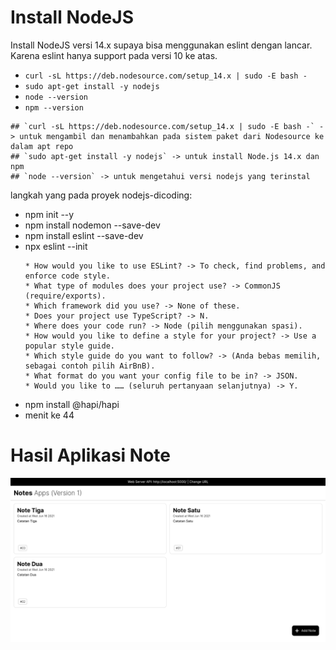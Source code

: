 # Install NodeJS
Install NodeJS versi 14.x supaya bisa menggunakan eslint dengan lancar. Karena eslint hanya support pada versi 10 ke atas.
* `curl -sL https://deb.nodesource.com/setup_14.x | sudo -E bash -`
* `sudo apt-get install -y nodejs`
* `node --version`
* `npm --version`
```
## `curl -sL https://deb.nodesource.com/setup_14.x | sudo -E bash -` -> untuk mengambil dan menambahkan pada sistem paket dari Nodesource ke dalam apt repo
## `sudo apt-get install -y nodejs` -> untuk install Node.js 14.x dan npm
## `node --version` -> untuk mengetahui versi nodejs yang terinstal
```

langkah yang pada proyek nodejs-dicoding:
- npm init --y
- npm install nodemon --save-dev
- npm install eslint --save-dev
- npx eslint --init
    ```
    * How would you like to use ESLint? -> To check, find problems, and enforce code style.
    * What type of modules does your project use? -> CommonJS (require/exports).
    * Which framework did you use? -> None of these. 
    * Does your project use TypeScript? -> N.
    * Where does your code run? -> Node (pilih menggunakan spasi).
    * How would you like to define a style for your project? -> Use a popular style guide.
    * Which style guide do you want to follow? -> (Anda bebas memilih, sebagai contoh pilih AirBnB).
    * What format do you want your config file to be in? -> JSON.
    * Would you like to …… (seluruh pertanyaan selanjutnya) -> Y.
    ```
- npm install @hapi/hapi
- menit ke 44

# Hasil Aplikasi Note
![note-app](https://github.com/davidwah/kelas-dicoding/blob/main/membuat_aplikasi_backend_pemula/notes-app-back-end/src/Note-Apps.png)
